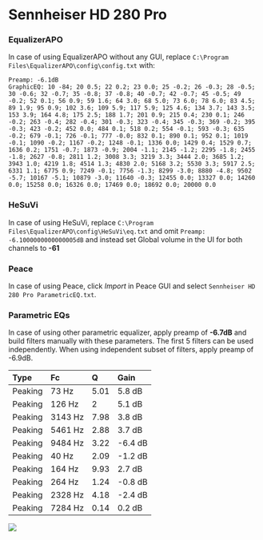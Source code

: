 # Sennheiser HD 280 Pro

### EqualizerAPO
In case of using EqualizerAPO without any GUI, replace `C:\Program Files\EqualizerAPO\config\config.txt`
with:
```
Preamp: -6.1dB
GraphicEQ: 10 -84; 20 0.5; 22 0.2; 23 0.0; 25 -0.2; 26 -0.3; 28 -0.5; 30 -0.6; 32 -0.7; 35 -0.8; 37 -0.8; 40 -0.7; 42 -0.7; 45 -0.5; 49 -0.2; 52 0.1; 56 0.9; 59 1.6; 64 3.0; 68 5.0; 73 6.0; 78 6.0; 83 4.5; 89 1.9; 95 0.9; 102 3.6; 109 5.9; 117 5.9; 125 4.6; 134 3.7; 143 3.5; 153 3.9; 164 4.8; 175 2.5; 188 1.7; 201 0.9; 215 0.4; 230 0.1; 246 -0.2; 263 -0.4; 282 -0.4; 301 -0.3; 323 -0.4; 345 -0.3; 369 -0.2; 395 -0.3; 423 -0.2; 452 0.0; 484 0.1; 518 0.2; 554 -0.1; 593 -0.3; 635 -0.2; 679 -0.1; 726 -0.1; 777 -0.0; 832 0.1; 890 0.1; 952 0.1; 1019 -0.1; 1090 -0.2; 1167 -0.2; 1248 -0.1; 1336 0.0; 1429 0.4; 1529 0.7; 1636 0.2; 1751 -0.7; 1873 -0.9; 2004 -1.1; 2145 -1.2; 2295 -1.8; 2455 -1.8; 2627 -0.8; 2811 1.2; 3008 3.3; 3219 3.3; 3444 2.0; 3685 1.2; 3943 1.0; 4219 1.8; 4514 1.3; 4830 2.0; 5168 3.2; 5530 3.3; 5917 2.5; 6331 1.1; 6775 0.9; 7249 -0.1; 7756 -1.3; 8299 -3.0; 8880 -4.8; 9502 -5.7; 10167 -5.1; 10879 -3.0; 11640 -0.3; 12455 0.0; 13327 0.0; 14260 0.0; 15258 0.0; 16326 0.0; 17469 0.0; 18692 0.0; 20000 0.0
```

### HeSuVi
In case of using HeSuVi, replace `C:\Program Files\EqualizerAPO\config\HeSuVi\eq.txt` and omit `Preamp:
-6.1000000000000005dB` and instead set Global volume in the UI for both channels to **-61**

### Peace
In case of using Peace, click *Import* in Peace GUI and select `Sennheiser HD 280 Pro ParametricEQ.txt`.

### Parametric EQs
In case of using other parametric equalizer, apply preamp of **-6.7dB** and build filters manually
with these parameters. The first 5 filters can be used independently.
When using independent subset of filters, apply preamp of -6.9dB.

| Type    | Fc      |    Q | Gain    |
|:--------|:--------|:-----|:--------|
| Peaking | 73 Hz   | 5.01 | 5.8 dB  |
| Peaking | 126 Hz  | 2    | 5.1 dB  |
| Peaking | 3143 Hz | 7.98 | 3.8 dB  |
| Peaking | 5461 Hz | 2.88 | 3.7 dB  |
| Peaking | 9484 Hz | 3.22 | -6.4 dB |
| Peaking | 40 Hz   | 2.09 | -1.2 dB |
| Peaking | 164 Hz  | 9.93 | 2.7 dB  |
| Peaking | 264 Hz  | 1.24 | -0.8 dB |
| Peaking | 2328 Hz | 4.18 | -2.4 dB |
| Peaking | 7284 Hz | 0.14 | 0.2 dB  |

![](https://raw.githubusercontent.com/jaakkopasanen/AutoEq/master/results/headphonecom/sbaf-serious/Sennheiser%20HD%20280%20Pro/Sennheiser%20HD%20280%20Pro.png)